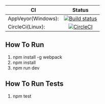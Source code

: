 |    CI    |      Status   |
|----------|:-------------:|
| AppVeyor(Windows): | [![Build status](https://ci.appveyor.com/api/projects/status/288g7qvfkcrfj9t1?svg=true)](https://ci.appveyor.com/project/dominikus1993/client)|
| CircleCi(Linux): |[![CircleCI](https://circleci.com/gh/Sentimental-Analysis/Client.svg?style=svg)](https://circleci.com/gh/Sentimental-Analysis/Client)|

## How To Run
1. npm install -g webpack
2. npm install
3. npm run dev

## How To Run Tests
1. npm test